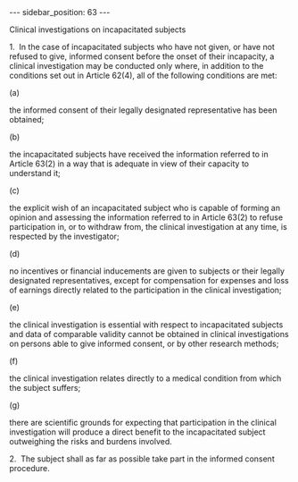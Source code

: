 
<meta data-rh="true" name="docsearch:language" content="en">
<meta data-rh="true" name="docsearch:version" content="current">
<meta data-rh="true" name="docsearch:docusaurus_tag" content="docs-default-current">
        ---
sidebar_position: 63
---
           <p class="stitle-article-norm">Clinical investigations on incapacitated subjects</p>
   <p class="norm">1.&nbsp;&nbsp;In the case of incapacitated subjects 
who have not given, or have not refused to give, informed consent before
 the onset of their incapacity, a clinical investigation may be 
conducted only where, in addition to the conditions set out in 
Article&nbsp;62(4), all of the following conditions are met:</p>
   <div class="grid-container grid-list">
      <div class="list grid-list-column-1">
         <span>(a)&nbsp;</span>
      </div>
      <div class="grid-list-column-2">
         <p class="norm">the informed consent of their legally designated representative has been obtained;</p>
      </div>
   </div>
   <div class="grid-container grid-list">
      <div class="list grid-list-column-1">
         <span>(b)&nbsp;</span>
      </div>
      <div class="grid-list-column-2">
         <p class="norm">the incapacitated subjects have received the 
information referred to in Article&nbsp;63(2) in a way that is adequate 
in view of their capacity to understand it;</p>
      </div>
   </div>
   <div class="grid-container grid-list">
      <div class="list grid-list-column-1">
         <span>(c)&nbsp;</span>
      </div>
      <div class="grid-list-column-2">
         <p class="norm">the explicit wish of an incapacitated subject 
who is capable of forming an opinion and assessing the information 
referred to in Article&nbsp;63(2) to refuse participation in, or to 
withdraw from, the clinical investigation at any time, is respected by 
the investigator;</p>
      </div>
   </div>
   <div class="grid-container grid-list">
      <div class="list grid-list-column-1">
         <span>(d)&nbsp;</span>
      </div>
      <div class="grid-list-column-2">
         <p class="norm">no incentives or financial inducements are 
given to subjects or their legally designated representatives, except 
for compensation for expenses and loss of earnings directly related to 
the participation in the clinical investigation;</p>
      </div>
   </div>
   <div class="grid-container grid-list">
      <div class="list grid-list-column-1">
         <span>(e)&nbsp;</span>
      </div>
      <div class="grid-list-column-2">
         <p class="norm">the clinical investigation is essential with 
respect to incapacitated subjects and data of comparable validity cannot
 be obtained in clinical investigations on persons able to give informed
 consent, or by other research methods;</p>
      </div>
   </div>
   <div class="grid-container grid-list">
      <div class="list grid-list-column-1">
         <span>(f)&nbsp;</span>
      </div>
      <div class="grid-list-column-2">
         <p class="norm">the clinical investigation relates directly to a medical condition from which the subject suffers;</p>
      </div>
   </div>
   <div class="grid-container grid-list">
      <div class="list grid-list-column-1">
         <span>(g)&nbsp;</span>
      </div>
      <div class="grid-list-column-2">
         <p class="norm">there are scientific grounds for expecting that
 participation in the clinical investigation will produce a direct 
benefit to the incapacitated subject outweighing the risks and burdens 
involved.</p>
      </div>
   </div>
   <p class="norm">2.&nbsp;&nbsp;The subject shall as far as possible take part in the informed consent procedure.</p>
